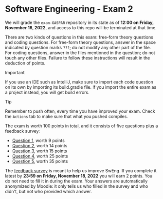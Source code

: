 # Software Engineering - Exam 2

We will grade the `exam-GASPAR` repository in its state as of **12:00 on Friday, November 18, 2022**, and access to this
repo will be terminated at that time.

There are two kinds of questions in this exam: free-form theory questions and coding questions.
For free-form theory questions, answer in the space indicated by question marks `???`; do not modify any other part of the file.
For coding questions, answer in the files mentioned in the question; do not touch any other files.
Failure to follow these instructions will result in the deduction of points.

> [!IMPORTANT]
> If you use an IDE such as IntelliJ, make sure to import each code question on its own
> by importing its build.gradle file. If you import the entire exam as a project instead, you will get build errors.

> [!TIP]
> Remember to push often, every time you have improved your exam. Check the `Actions` tab to make sure that what you pushed compiles.

The exam is worth 100 points in total, and it consists of five questions plus a feedback survey:

- [Question 1](Q1.md), worth 9 points
- [Question 2](Q2.md), worth 14 points
- [Question 3](Q3.md), worth 15 points
- [Question 4](Q4/), worth 25 points
- [Question 5](Q5/), worth 35 points

The [feedback survey](https://moodle.epfl.ch/mod/questionnaire/view.php?id=1228570) is meant to help us improve SwEng.
If you complete it latest by **23:59 on Friday, November 18, 2022** you will earn 2 points. You do not need to fill it in
during the exam. Your answers are automatically anonymized by Moodle: it only tells us who filled in the survey and who
didn't, but not who provided which answer.
